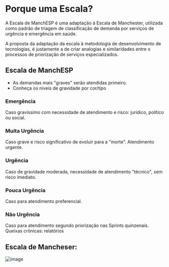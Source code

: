 # Porque uma Escala?

A Escala de ManchESP é uma adaptação à Escala de Manchester, utilizada como padrão de triagem de classificação de demanda por serviços de urgência e emergência em saúde.

A proposta da adaptação da escala à metodologia de desenvolvimento de tecnologias, é justamente a de criar analogias e similaridades entre o processos de priorização de serviços especializados.

## Escala de ManchESP

- As demandas mais "graves" serão atendidas primeiro.
- Conheça os níveis de gravidade por cor/tipo

### Emergência
Caso gravíssimo com necessidade de atendimento e risco: jurídico, político ou social.

### Muita Urgência
Caso grave e risco significativo de evoluir para a "morte". Atendimento urgente.

### Urgência
Caso de gravidade moderada, necessidade de atendimento "técnico", sem risco imediato.

### Pouca Urgência
Caso para atendimento preferencial.

### Não Urgência
Caso para atendimento segundo priorização nas Sprints quinzenais. Queixas crônicas: relatórios


## Escala de Mancheser:

![image](https://user-images.githubusercontent.com/89998/73411420-09a4e680-42e4-11ea-90dd-23bc8450005b.png)
